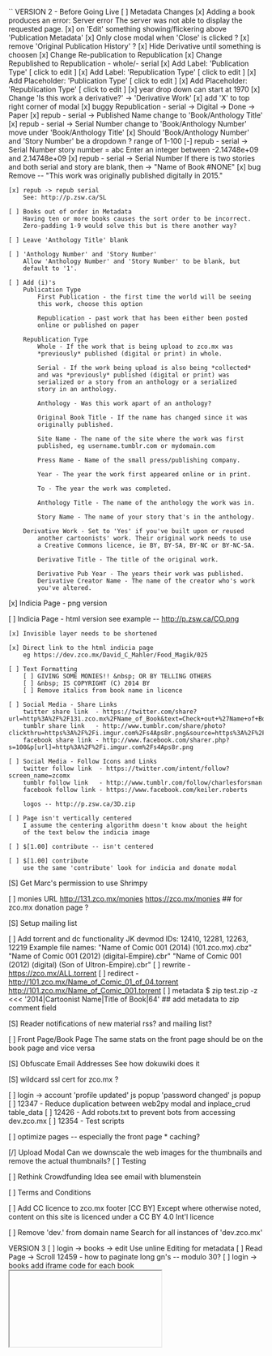 ``
VERSION 2 - Before Going Live
[ ] Metadata Changes
    [x] Adding a book produces an error:
        Server error
        The server was not able to display the requested page.
    [x] on 'Edit' something showing/flickering above 'Publication Metadata'
    [x] Only close modal when 'Close' is clicked ?
    [x] remove 'Original Publication History' ?
    [x] Hide Derivative until something is choosen
    [x] Change Re-publication to Republication
    [x] Change Republished to Republication - whole/- serial
    [x] Add Label: 'Publication Type'    [ click to edit ]
    [x] Add Label: 'Republication Type'  [ click to edit ]
    [x] Add Placeholder: 'Publication Type'    [ click to edit ]
    [x] Add Placeholder: 'Republication Type'  [ click to edit ]
    [x] year drop down can start at 1970
    [x] Change 'Is this work a derivative?' -> 'Derivative Work'
    [x] add 'X' to top right corner of modal
    [x] buggy
        Republication - serial -> Digital -> Done -> Paper
    [x] repub - serial -> Published Name
        change to 'Book/Anthology Title'
    [x] repub - serial -> Serial Number
        change to 'Book/Anthology Number'
        move under 'Book/Anthology Title'
    [x] Should 'Book/Anthology Number' and 'Story Number' be a dropdown ?
        range of 1-100
    [-] repub - serial -> Serial Number
        story number = abc
        Enter an integer between -2.14748e+09 and 2.14748e+09
    [x] repub - serial -> Serial Number
        If there is two stories and both serial and story are blank,
        then -> "Name of Book #NONE"
    [x] bug
        Remove -- "This work was originally published digitally in 2015."

    [x] repub -> repub serial
        See: http://p.zsw.ca/SL

    [ ] Books out of order in Metadata
        Having ten or more books causes the sort order to be incorrect.
        Zero-padding 1-9 would solve this but is there another way?

    [ ] Leave 'Anthology Title' blank

    [ ] 'Anthology Number' and 'Story Number'
        Allow 'Anthology Number' and 'Story Number' to be blank, but
        default to '1'.

    [ ] Add (i)'s
        Publication Type
            First Publication - the first time the world will be seeing
            this work, choose this option

            Republication - past work that has been either been posted
            online or published on paper

        Republication Type
            Whole - If the work that is being upload to zco.mx was
            *previously* published (digital or print) in whole.

            Serial - If the work being upload is also being *collected*
            and was *previously* published (digital or print) was
            serialized or a story from an anthology or a serialized
            story in an anthology.

            Anthology - Was this work apart of an anthology?

            Original Book Title - If the name has changed since it was
            originally published.

            Site Name - The name of the site where the work was first
            published, eg username.tumblr.com or mydomain.com

            Press Name - Name of the small press/publishing company.

            Year - The year the work first appeared online or in print.

            To - The year the work was completed.

            Anthology Title - The name of the anthology the work was in.

            Story Name - The name of your story that's in the anthology.

        Derivative Work - Set to 'Yes' if you've built upon or reused
            another cartoonists' work. Their original work needs to use
            a Creative Commons licence, ie BY, BY-SA, BY-NC or BY-NC-SA.

            Derivative Title - The title of the original work.

            Derivative Pub Year - The years their work was published.
            Derivative Creator Name - The name of the creator who's work
            you've altered.


[x] Indicia Page - png version

[ ] Indicia Page - html version
    see example -- http://p.zsw.ca/CO.png

    [x] Invisible layer needs to be shortened

    [x] Direct link to the html indicia page
        eg https://dev.zco.mx/David_C_Mahler/Food_Magik/025

    [ ] Text Formatting
        [ ] GIVING SOME MONIES!! &nbsp; OR BY TELLING OTHERS
        [ ] &nbsp; IS COPYRIGHT (C) 2014 BY
        [ ] Remove italics from book name in licence

    [ ] Social Media - Share Links
        twitter share link  - https://twitter.com/share?url=http%3A%2F%2F131.zco.mx%2FName_of_Book&text=Check+out+%27Name+of+Book%27+by+%40Cartoonist&hashtags=
        tumblr share link   - http://www.tumblr.com/share/photo?clickthru=https%3A%2F%2Fi.imgur.com%2Fs4Aps8r.png&source=https%3A%2F%2Fi.imgur.com%2Fs4Aps8r.png&caption=Check+out+Name+of+Book+by+%3Ca+class%3D%22tumblelog%22%3Ezcomx%3C%2Fa%3E
        facebook share link - http://www.facebook.com/sharer.php?s=100&p[url]=http%3A%2F%2Fi.imgur.com%2Fs4Aps8r.png

    [ ] Social Media - Follow Icons and Links
        twitter follow link  - https://twitter.com/intent/follow?screen_name=zcomx
        tumblr follow link   - http://www.tumblr.com/follow/charlesforsman
        facebook follow link - https://www.facebook.com/keiler.roberts

        logos -- http://p.zsw.ca/3D.zip

    [ ] Page isn't vertically centered
        I assume the centering algorithm doesn't know about the height
        of the text below the indicia image

    [ ] $[1.00] contribute -- isn't centered

    [ ] $[1.00] contribute
        use the same 'contribute' look for indicia and donate modal

[S] Get Marc's permission to use Shrimpy

[ ] monies URL
    http://131.zco.mx/monies
    https://zco.mx/monies        ## for zco.mx donation page ?

[S] Setup mailing list

[ ] Add torrent and dc functionality
    JK devmod IDs: 12410, 12281, 12263, 12219
    Example file names:
    "Name of Comic 001 (2014) (101.zco.mx).cbz"
    "Name of Comic 001 (2012) (digital-Empire).cbr"
    "Name of Comic 001 (2012) (digital) (Son of Ultron-Empire).cbr"
    [ ] rewrite - https://zco.mx/ALL.torrent
    [ ] redirect - http://101.zco.mx/Name_of_Comic_01_of_04.torrent http://101.zco.mx/Name_of_Comic_001.torrent
    [ ] metadata
        $ zip test.zip -z <<< '2014|Cartoonist Name|Title of Book|64'   ## add metadata to zip comment field

[S] Reader notifications of new material
    rss? and mailing list?

[ ] Front Page/Book Page
    The same stats on the front page should be on the book page and
    vice versa

[S] Obfuscate Email Addresses
    See how dokuwiki does it

[S] wildcard ssl cert for zco.mx ?

[ ] login -> account
    'profile updated' js popup
    'password changed' js popup
[ ] 12347 - Reduce duplication between web2py modal and inplace_crud table_data
[ ] 12426 - Add robots.txt to prevent bots from accessing dev.zco.mx
[ ] 12354 - Test scripts

[ ] optimize pages -- especially the front page
    * caching?

[/] Upload Modal
    Can we downscale the web images for the thumbnails and remove the
    actual thumbnails?
    [ ] Testing

[ ] Rethink Crowdfunding Idea
    see email with blumenstein

[ ] Terms and Conditions

[ ] Add CC licence to zco.mx footer
                                                 [CC BY]
        Except  where  otherwise noted, content  on this
        site is licenced under a CC BY 4.0 Int'l licence

[ ] Remove 'dev.' from domain name
    Search for all instances of 'dev.zco.mx'

VERSION 3
[ ] login -> books -> edit
    Use unline Editing for metadata
[ ] Read Page -> Scroll
    12459 - how to paginate long gn's -- modulo 30?
[ ] login -> books
    add iframe code for each book
    <embed/>
    <iframe/>
    SB 2014-08-29 11:24  This needs more thought
[D] Mature Content icon
[ ] Check for duplicate file/book names
[ ] Url checker
[ ] login -> books page - paginate 'released' and 'ongoing' books
[ ] Copyright material
    DMCA / C&D disclaimer button would work
[ ] Social media links other than on the indicia ??
[ ] Tags (kids, by genre ??)
[ ] Creator page -> Links to Cartoonist Articles/interviews?
[ ] Book page -> Links to Book Reviews ?
[ ] Read Page
    Navigate with mouse scroll as well ?
    http://geekwagon.net/projects/xkcd1190/
    h-scroll - http://danielschafferbrooklyncomics.com/books/uncategorized/all-you-need/
    2-page slider ?
[ ] 12539 - Create aliases when users change their name
    jane smith -> id: 999 -> zco.mx/jane_smith
    ## name change
    jane smith jones -> id: 999 -> zco.mx/jane_smith_jones
    jane smith -> id: 999 -> zco.mx/jane_smith_jones

    We should likely create a check to alert when this happens because
    1) the cartoonist could generate a ton of aliases
    2) the cartoonist could masquerade (fraud) as another cartoonist

[ ] Front Page -> 12560 - store attributes in session and reuse

[D] Knowledge Base
    see google doc

[ ] KB
    [ ] git-ify and add to zco.mx server
    [ ] update dns for kb.zco.mx
    [ ] add link to footer
        [logo] about | faq | kb | login | all.torrent

IDEAS
[ ] bug/feature tracker
    * public or developer only?
    * vote up/down
    * github's issue tracker?
    * does this need a separate page?  link in the footer?

[s] Creative Commons Licence
    http://wiki.creativecommons.org/Frequently_Asked_Questions#How_should_I_decide_which_license_to_choose.3F
    https://creativecommons.org/licenses/by-nc/4.0/     ## Attribution-NonCommercial 4.0 International (CC BY-NC 4.0)
    (c) All Rights Reserved
    by-nc-nd
    by-nd
    by-nc
    by
    by-nc-sa
    by-sa

[ ] Is re-releasing released books a problem?
    * use the upload modal with any read-only fields
    * update a version number on the indicia?

[ ] Front Page - Add 'download' report
    downloading all.torrent gives +1 to all books
    downloading cartoonist.torrent gives +1 to all that cartoonist's books

[-] Guided view using Perfect Viewer ?
    The main dev, Lin Rookie (rookiestudio@gmail.com), suggests guided view is
    possible with opencv but he believes the feature is not useful and it is a
    low priority.  He said the source is closed and he does not take bounties
    towards new features.

[ ] bio and book description - wikipedia api?
    https://github.com/goldsmith/Wikipedia          ## wikipedia api

[ ] user comments? - disqus api? reddit api?
    * cartoonist chooses comments to form a digital letters page?
[ ] how best to promote micro-publishers and things like the Muster List
[ ] site for original art?
[ ] youtube/google hangout - drawing of a page live ?
[ ] RDFa-html meta
    https://wiki.creativecommons.org/Frequently_Asked_Questions#What_does_it_mean_that_Creative_Commons_licenses_are_.22machine-readable.22.3F
    http://www.w3.org/TR/html-rdfa/
[ ] RiP!: remix torrent ?
``
# vim:set ft=dm:
